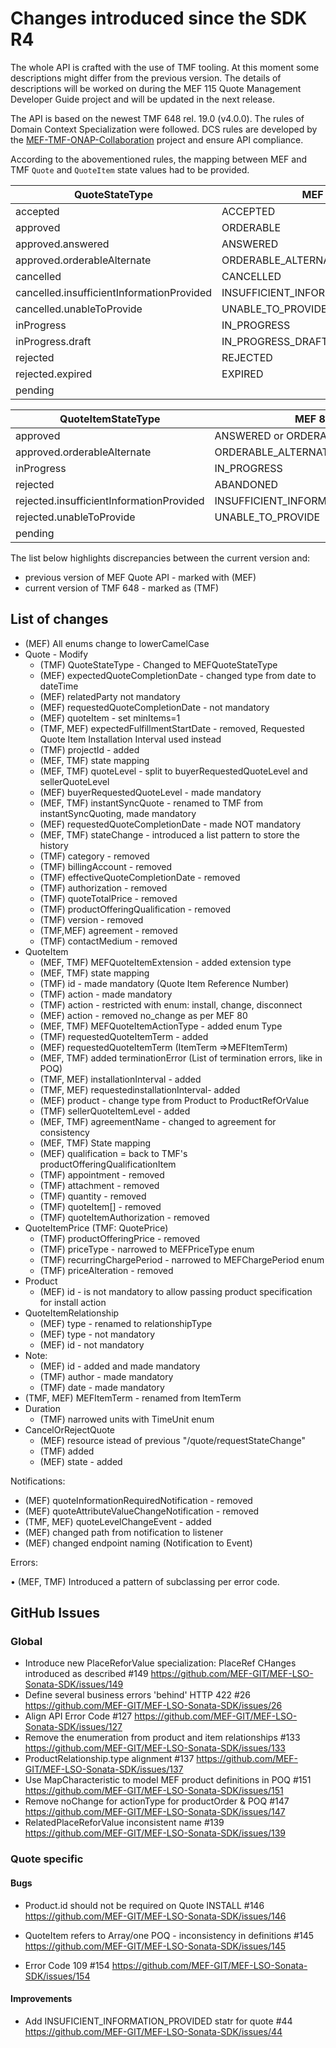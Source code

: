 # Changes introduced since the SDK R4

The whole API is crafted with the use of TMF tooling. At this moment some descriptions might differ from the previous version.
The details of descriptions will be worked on during the MEF 115 Quote Management Developer Guide project and will be updated in the next release.

The API is based on the newest TMF 648 rel. 19.0 (v4.0.0). The rules of Domain Context Specialization were followed. DCS rules are developed by the [MEF-TMF-ONAP-Collaboration](https://wiki.mef.net/pages/viewpage.action?pageId=106608028) project and ensure API compliance.

According to the abovementioned rules, the mapping between MEF and TMF `Quote` and `QuoteItem` state values had to be provided. 

| QuoteStateType                            | MEF 80                            |
| ----------------------------------------- | --------------------------------- |
| accepted                                  | ACCEPTED                          |
| approved                                  | ORDERABLE                         |
| approved.answered                         | ANSWERED                          |
| approved.orderableAlternate               | ORDERABLE_ALTERNATE               |
| cancelled                                 | CANCELLED                         |
| cancelled.insufficientInformationProvided | INSUFFICIENT_INFORMATION_PROVIDED |
| cancelled.unableToProvide                 | UNABLE_TO_PROVIDE                 |
| inProgress                                | IN_PROGRESS                       |
| inProgress.draft                          | IN_PROGRESS_DRAFT                 |
| rejected                                  | REJECTED                          |
| rejected.expired                          | EXPIRED                           |
| pending                                   |                                   |

| QuoteItemStateType                       | MEF 80                            |
| ---------------------------------------- | --------------------------------- |
| approved                                 | ANSWERED or ORDERABLE             |
| approved.orderableAlternate              | ORDERABLE_ALTERNATE               |
| inProgress                               | IN_PROGRESS                       |
| rejected                                 | ABANDONED                         |
| rejected.insufficientInformationProvided | INSUFFICIENT_INFORMATION_PROVIDED |
| rejected.unableToProvide                 | UNABLE_TO_PROVIDE                 |
| pending                                  |                                   |

The list below highlights discrepancies between the current version and:

* previous version of MEF Quote API - marked with (MEF)
* current version of TMF 648 - marked as (TMF)

## List of changes

* (MEF) All enums change to lowerCamelCase
* Quote - Modify
  * (TMF) QuoteStateType - Changed to MEFQuoteStateType
  * (MEF) expectedQuoteCompletionDate - changed type from date to dateTime
  * (MEF) relatedParty not mandatory
  * (MEF) requestedQuoteCompletionDate - not mandatory
  * (MEF) quoteItem - set minItems=1
  * (TMF, MEF) expectedFulfillmentStartDate - removed, Requested Quote Item Installation Interval used instead
  * (TMF) projectId - added
  * (MEF, TMF) state mapping
  * (MEF, TMF) quoteLevel - split to buyerRequestedQuoteLevel and sellerQuoteLevel
  * (MEF) buyerRequestedQuoteLevel - made mandatory
  * (MEF, TMF) instantSyncQuote - renamed to TMF from instantSyncQuoting, made mandatory
  * (MEF) requestedQuoteCompletionDate - made NOT mandatory
  * (MEF, TMF) stateChange - introduced a list pattern to store the history
  * (TMF) category - removed
  * (TMF) billingAccount - removed
  * (TMF) effectiveQuoteCompletionDate - removed
  * (TMF) authorization - removed
  * (TMF) quoteTotalPrice - removed
  * (TMF) productOfferingQualification - removed
  * (TMF) version - removed
  * (TMF,MEF) agreement - removed
  * (TMF) contactMedium - removed
* QuoteItem
  * (MEF, TMF) MEFQuoteItemExtension - added extension type
  * (MEF, TMF) state mapping
  * (TMF) id - made mandatory (Quote Item Reference Number)
  * (TMF) action - made mandatory
  * (TMF) action - restricted with enum: install, change, disconnect
  * (MEF) action - removed no_change as per MEF 80
  * (MEF, TMF) MEFQuoteItemActionType - added enum Type
  * (TMF) requestedQuoteItemTerm - added 
  * (MEF) requestedQuoteItemTerm (ItemTerm =>MEFItemTerm)
  * (MEF, TMF) added terminationError (List of termination errors, like in POQ)
  * (TMF, MEF) installationInterval - added
  * (TMF, MEF) requestedinstallationInterval- added
  * (MEF) product - change type from Product to ProductRefOrValue
  * (TMF) sellerQuoteItemLevel - added
  * (MEF, TMF) agreementName - changed to agreement for consistency
  * (MEF, TMF) State mapping
  * (MEF) qualification = back to TMF's productOfferingQualificationItem
  * (TMF) appointment - removed
  * (TMF) attachment - removed
  * (TMF) quantity - removed
  * (TMF) quoteItem[] - removed
  * (TMF) quoteItemAuthorization - removed
* QuoteItemPrice (TMF: QuotePrice)
  * (TMF) productOfferingPrice - removed
  * (TMF) priceType - narrowed to MEFPriceType enum
  * (TMF) recurringChargePeriod - narrowed to MEFChargePeriod enum
  * (TMF) priceAlteration - removed
* Product
  * (MEF) id - is not mandatory to allow passing product specification for install action
* QuoteItemRelationship
  * (MEF) type - renamed to relationshipType
  * (MEF) type - not mandatory
  * (MEF) id - not mandatory
* Note:
  * (MEF) id - added and made mandatory
  * (TMF) author - made mandatory
  * (TMF) date - made mandatory
* (TMF, MEF) MEFItemTerm - renamed from ItemTerm
* Duration
  * (TMF) narrowed units with TimeUnit enum
* CancelOrRejectQuote
  * (MEF) resource istead of previous "/quote/requestStateChange"
  * (TMF) added
  * (MEF) state - added

Notifications:

* (MEF) quoteInformationRequiredNotification - removed
* (MEF) quoteAttributeValueChangeNotification - removed
* (TMF, MEF) quoteLevelChangeEvent - added
* (MEF) changed path from notification to listener
* (MEF) changed endpoint naming (Notification to Event)

Errors:

• (MEF, TMF) Introduced a pattern of subclassing per error code.

## GitHub Issues

### Global

* Introduce new PlaceReforValue specialization: PlaceRef
CHanges introduced as described #149
https://github.com/MEF-GIT/MEF-LSO-Sonata-SDK/issues/149
* Define several business errors 'behind' HTTP 422 #26
https://github.com/MEF-GIT/MEF-LSO-Sonata-SDK/issues/26
* Align API Error Code #127
https://github.com/MEF-GIT/MEF-LSO-Sonata-SDK/issues/127
* Remove the enumeration from product and item relationships #133
https://github.com/MEF-GIT/MEF-LSO-Sonata-SDK/issues/133
* ProductRelationship.type alignment #137
https://github.com/MEF-GIT/MEF-LSO-Sonata-SDK/issues/137
* Use MapCharacteristic to model MEF product definitions in POQ #151
https://github.com/MEF-GIT/MEF-LSO-Sonata-SDK/issues/151
* Remove noChange for actionType for productOrder & POQ #147
https://github.com/MEF-GIT/MEF-LSO-Sonata-SDK/issues/147
* RelatedPlaceReforValue inconsistent name #139
https://github.com/MEF-GIT/MEF-LSO-Sonata-SDK/issues/139

### Quote specific

#### Bugs

* Product.id should not be required on Quote INSTALL #146
https://github.com/MEF-GIT/MEF-LSO-Sonata-SDK/issues/146

* QuoteItem refers to Array/one POQ - inconsistency in definitions #145
https://github.com/MEF-GIT/MEF-LSO-Sonata-SDK/issues/145

* Error Code 109 #154
https://github.com/MEF-GIT/MEF-LSO-Sonata-SDK/issues/154

#### Improvements

* Add INSUFICIENT_INFORMATION_PROVIDED statr for quote #44
https://github.com/MEF-GIT/MEF-LSO-Sonata-SDK/issues/44

